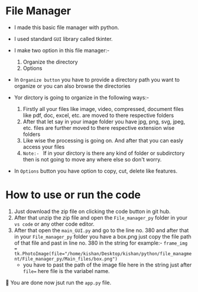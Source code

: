 # File Manager
* I made this basic file manager with python.
* I used standard `GUI` library called tkinter.
* I make two option in this file manager:-
    1. Organize the directory
    2. Options

* In `Organize button` you have to provide a directory path you want to organize or you can also browse the directories
* Yor dirctory is going to organize in the following ways:-
    1. Firstly all your files like image, video, compressed, document files like pdf, doc, excel, etc. are moved to there respective folders
    2. After that let say in your image folder you have jpg, png, svg, jpeg, etc. files are further moved to there respective extension wise folders
    3. Like wise the processing is going on. And after that you can easly access your files
    4. `Note:- ` If in your dirctory is there any kind of folder or subdirctory then is not going to move any where else so don't worry.

* In `Options` button you have option to copy, cut, delete like features.

# How to use or run the code

1. Just download the zip file on clicking the code button in git hub.
2. After that unzip the zip file and open the `File_manager_py` folder in your `vs code` or any other code editor.
3. After that open the `main_GUI.py` and go to the line no. 380 and after that in your `File_manager_py` folder you have a box.png just copy the file path of that file and past in line no. 380 in the string for example:-
    ``` frame_img = tk.PhotoImage(file="/home/kishan/Desktop/kishan/python/file_managment/File_manager_py/Main_files/box.png") ```
   * you have to past the path of the image file here in the string just after `file=` here file is the variabel name.

🙂 You are done now jsut run the `app.py` file.
